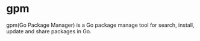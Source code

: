 gpm
===

gpm(Go Package Manager) is a Go package manage tool for search, install, update and share packages in Go.
